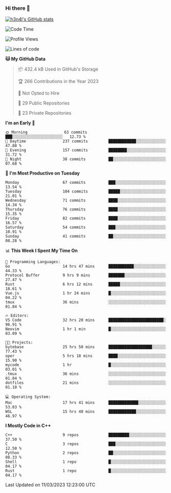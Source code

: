 ### Hi there 👋

[![h3n4l's GitHub stats](https://github-readme-stats.vercel.app/api?username=h3n4l&count_private=true&show_icons=true&theme=radical)](https://github.com/h3n4l/github-readme-stats)

<!--START_SECTION:waka-->
![Code Time](http://img.shields.io/badge/Code%20Time-1%2C028%20hrs%2057%20mins-blue)

![Profile Views](http://img.shields.io/badge/Profile%20Views-2-blue)

![Lines of code](https://img.shields.io/badge/From%20Hello%20World%20I%27ve%20Written-1.7%20million%20lines%20of%20code-blue)

**🐱 My GitHub Data** 

> 📦 432.4 kB Used in GitHub's Storage 
 > 
> 🏆 266 Contributions in the Year 2023
 > 
> 🚫 Not Opted to Hire
 > 
> 📜 29 Public Repositories 
 > 
> 🔑 23 Private Repositories 
 > 
**I'm an Early 🐤** 

```text
🌞 Morning                63 commits          ███░░░░░░░░░░░░░░░░░░░░░░   12.73 % 
🌆 Daytime                237 commits         ████████████░░░░░░░░░░░░░   47.88 % 
🌃 Evening                157 commits         ████████░░░░░░░░░░░░░░░░░   31.72 % 
🌙 Night                  38 commits          ██░░░░░░░░░░░░░░░░░░░░░░░   07.68 % 
```
📅 **I'm Most Productive on Tuesday** 

```text
Monday                   67 commits          ███░░░░░░░░░░░░░░░░░░░░░░   13.54 % 
Tuesday                  104 commits         █████░░░░░░░░░░░░░░░░░░░░   21.01 % 
Wednesday                71 commits          ████░░░░░░░░░░░░░░░░░░░░░   14.34 % 
Thursday                 76 commits          ████░░░░░░░░░░░░░░░░░░░░░   15.35 % 
Friday                   82 commits          ████░░░░░░░░░░░░░░░░░░░░░   16.57 % 
Saturday                 54 commits          ███░░░░░░░░░░░░░░░░░░░░░░   10.91 % 
Sunday                   41 commits          ██░░░░░░░░░░░░░░░░░░░░░░░   08.28 % 
```


📊 **This Week I Spent My Time On** 

```text
💬 Programming Languages: 
Go                       14 hrs 47 mins      ███████████░░░░░░░░░░░░░░   44.33 % 
Protocol Buffer          9 hrs 9 mins        ███████░░░░░░░░░░░░░░░░░░   27.47 % 
Rust                     6 hrs 12 mins       █████░░░░░░░░░░░░░░░░░░░░   18.61 % 
Vue.js                   1 hr 24 mins        █░░░░░░░░░░░░░░░░░░░░░░░░   04.22 % 
tmux                     36 mins             ░░░░░░░░░░░░░░░░░░░░░░░░░   01.84 % 

🔥 Editors: 
VS Code                  32 hrs 20 mins      ████████████████████████░   96.91 % 
Neovim                   1 hr 1 min          █░░░░░░░░░░░░░░░░░░░░░░░░   03.09 % 

🐱‍💻 Projects: 
bytebase                 25 hrs 50 mins      ███████████████████░░░░░░   77.43 % 
oper                     5 hrs 18 mins       ████░░░░░░░░░░░░░░░░░░░░░   15.90 % 
mycode                   1 hr                █░░░░░░░░░░░░░░░░░░░░░░░░   03.01 % 
.tmux                    36 mins             ░░░░░░░░░░░░░░░░░░░░░░░░░   01.84 % 
dotfiles                 21 mins             ░░░░░░░░░░░░░░░░░░░░░░░░░   01.10 % 

💻 Operating System: 
Mac                      17 hrs 41 mins      █████████████░░░░░░░░░░░░   53.03 % 
WSL                      15 hrs 40 mins      ████████████░░░░░░░░░░░░░   46.97 % 
```

**I Mostly Code in C++** 

```text
C++                      9 repos             █████████░░░░░░░░░░░░░░░░   37.50 % 
C                        3 repos             ███░░░░░░░░░░░░░░░░░░░░░░   12.50 % 
Python                   2 repos             ██░░░░░░░░░░░░░░░░░░░░░░░   08.33 % 
Shell                    1 repo              █░░░░░░░░░░░░░░░░░░░░░░░░   04.17 % 
Rust                     1 repo              █░░░░░░░░░░░░░░░░░░░░░░░░   04.17 % 
```




 Last Updated on 11/03/2023 12:23:00 UTC
<!--END_SECTION:waka-->

